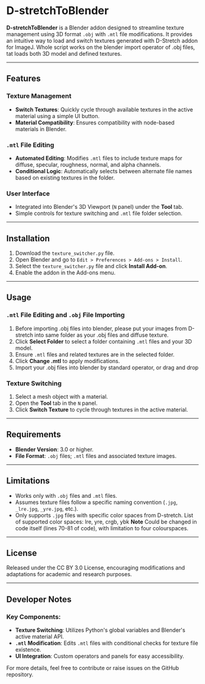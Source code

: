 # D-stretchToBlender

**D-stretchToBlender** is a Blender addon designed to streamline texture management using 3D format `.obj` with `.mtl` file modifications. It provides an intuitive way to load and switch textures generated with D-Stretch addon for ImageJ. Whole script works on the blender import operator of .obj files, tat loads both 3D model and defined textures.  

---

## Features

### Texture Management
- **Switch Textures**: Quickly cycle through available textures in the active material using a simple UI button.
- **Material Compatibility**: Ensures compatibility with node-based materials in Blender.

### `.mtl` File Editing
- **Automated Editing**: Modifies `.mtl` files to include texture maps for diffuse, specular, roughness, normal, and alpha channels.
- **Conditional Logic**: Automatically selects between alternate file names based on existing textures in the folder.

### User Interface
- Integrated into Blender's 3D Viewport (`N` panel) under the **Tool** tab.
- Simple controls for texture switching and `.mtl` file folder selection.

---

## Installation

1. Download the `texture_switcher.py` file.
2. Open Blender and go to `Edit > Preferences > Add-ons > Install`.
3. Select the `texture_switcher.py` file and click **Install Add-on**.
4. Enable the addon in the Add-ons menu.

---

## Usage

### `.mtl` File Editing and `.obj` File Importing
1. Before importing .obj files into blender, please put your images from D-stretch into same folder as your .obj files and diffuse texture. 
2. Click **Select Folder** to select a folder containing `.mtl` files and your 3D model.
3. Ensure `.mtl` files and related textures are in the selected folder.
4. Click **Change .mtl** to apply modifications.
5. Import your .obj files into blender by standard operator, or drag and drop

### Texture Switching
1. Select a mesh object with a material.
2. Open the **Tool** tab in the `N` panel.
3. Click **Switch Texture** to cycle through textures in the active material.

---

## Requirements

- **Blender Version**: 3.0 or higher.
- **File Format**: `.obj` files; `.mtl` files and associated texture images.

---

## Limitations

- Works only with `.obj` files and `.mtl` files.
- Assumes texture files follow a specific naming convention (`.jpg`, `_lre.jpg`, `_yre.jpg`, etc.).
- Only supports `.jpg` files with specific color spaces from D-stretch. List of supported color spaces: lre, yre, crgb, ybk **Note** Could be changed in code itself (lines 70-81 of code), with limitation to four colourspaces. 

---

## License

Released under the CC BY 3.0 License, encouraging modifications and adaptations for academic and research purposes.

---

## Developer Notes

### Key Components:
- **Texture Switching**: Utilizes Python's global variables and Blender's active material API.
- **`.mtl` Modification**: Edits `.mtl` files with conditional checks for texture file existence.
- **UI Integration**: Custom operators and panels for easy accessibility.

For more details, feel free to contribute or raise issues on the GitHub repository.

